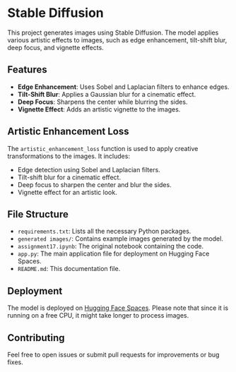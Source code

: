 # Stable Diffusion

This project generates images using Stable Diffusion. The model applies various artistic effects to images, such as edge enhancement, tilt-shift blur, deep focus, and vignette effects.

## Features

- **Edge Enhancement**: Uses Sobel and Laplacian filters to enhance edges.
- **Tilt-Shift Blur**: Applies a Gaussian blur for a cinematic effect.
- **Deep Focus**: Sharpens the center while blurring the sides.
- **Vignette Effect**: Adds an artistic vignette to the images.

## Artistic Enhancement Loss

The `artistic_enhancement_loss` function is used to apply creative transformations to the images. It includes:
- Edge detection using Sobel and Laplacian filters.
- Tilt-shift blur for a cinematic effect.
- Deep focus to sharpen the center and blur the sides.
- Vignette effect for an artistic look.

## File Structure

- `requirements.txt`: Lists all the necessary Python packages.
- `generated images/`: Contains example images generated by the model.
- `assignment17.ipynb`: The original notebook containing the code.
- `app.py`: The main application file for deployment on Hugging Face Spaces.
- `README.md`: This documentation file.


## Deployment

The model is deployed on [Hugging Face Spaces](https://huggingface.co/spaces/Rakavi12/Stable-Diffusion). 
Please note that since it is running on a free CPU, it might take longer to process images.

## Contributing

Feel free to open issues or submit pull requests for improvements or bug fixes.

